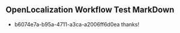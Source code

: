 ## OpenLocalization Workflow Test MarkDown
* b6074e7a-b95a-4711-a3ca-a2006ff6d0ea thanks!

<!--HONumber=Sep16_HO1-->


